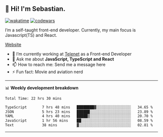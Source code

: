 ## 👋 Hi! I'm Sebastian.

[![wakatime](https://wakatime.com/badge/user/df0036c6-328a-4a39-be9b-e49417ed22a1.svg)](https://wakatime.com/@df0036c6-328a-4a39-be9b-e49417ed22a1)
[![codewars](https://www.codewars.com/users/sebavuye/badges/small)](https://www.codewars.com/users/sebavuye)

I’m a self-taught front-end developer. Currently, my main focus is Javascript(TS) and React.

[Website](https://sebastianvuye.be)

- 🔭 I’m currently working at [Telenet](https://telenet.be/) as a Front-end Developer
- 💬 Ask me about **JavaScript, TypeScript and React**
- 📫 How to reach me: Send me a message here
- ⚡ Fun fact: Movie and aviation nerd

-------

📊 **Weekly development breakdown**

<!--START_SECTION:waka-->

```txt
Total Time: 22 hrs 30 mins

TypeScript       7 hrs 48 mins   ████████▓░░░░░░░░░░░░░░░░   34.65 %
JSON             5 hrs 23 mins   ██████░░░░░░░░░░░░░░░░░░░   23.89 %
YAML             4 hrs 40 mins   █████▒░░░░░░░░░░░░░░░░░░░   20.70 %
JavaScript       1 hr 56 mins    ██░░░░░░░░░░░░░░░░░░░░░░░   08.59 %
Text             38 mins         ▓░░░░░░░░░░░░░░░░░░░░░░░░   02.81 %
```

<!--END_SECTION:waka-->
-------
